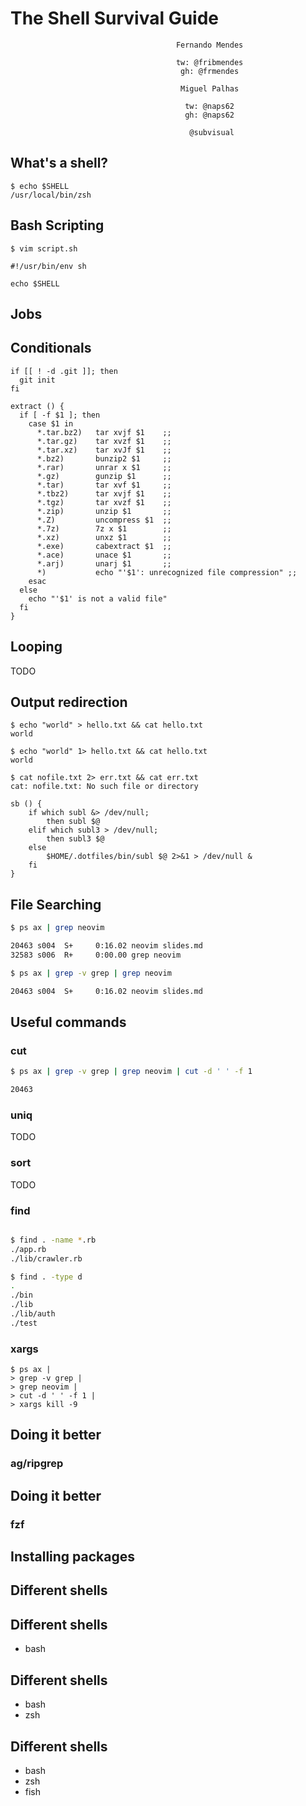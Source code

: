 # The Shell Survival Guide

                                         Fernando Mendes

                                         tw: @fribmendes
                                          gh: @frmendes

                                          Miguel Palhas

                                           tw: @naps62
                                           gh: @naps62

                                            @subvisual


## What's a shell?

```shell
$ echo $SHELL
/usr/local/bin/zsh
```


## Bash Scripting


```
$ vim script.sh

#!/usr/bin/env sh

echo $SHELL
```




## Jobs



## Conditionals

```
if [[ ! -d .git ]]; then
  git init
fi
```


```
extract () {
  if [ -f $1 ]; then
    case $1 in
      *.tar.bz2)   tar xvjf $1    ;;
      *.tar.gz)    tar xvzf $1    ;;
      *.tar.xz)    tar xvJf $1    ;;
      *.bz2)       bunzip2 $1     ;;
      *.rar)       unrar x $1     ;;
      *.gz)        gunzip $1      ;;
      *.tar)       tar xvf $1     ;;
      *.tbz2)      tar xvjf $1    ;;
      *.tgz)       tar xvzf $1    ;;
      *.zip)       unzip $1       ;;
      *.Z)         uncompress $1  ;;
      *.7z)        7z x $1        ;;
      *.xz)        unxz $1        ;;
      *.exe)       cabextract $1  ;;
      *.ace)       unace $1       ;;
      *.arj)       unarj $1       ;;
      *)           echo "'$1': unrecognized file compression" ;;
    esac
  else
    echo "'$1' is not a valid file"
  fi
}
```


## Looping

TODO

## Output redirection

```
$ echo "world" > hello.txt && cat hello.txt
world
```


```
$ echo "world" 1> hello.txt && cat hello.txt
world
```


```
$ cat nofile.txt 2> err.txt && cat err.txt
cat: nofile.txt: No such file or directory
```


```
sb () {
    if which subl &> /dev/null;
        then subl $@
    elif which subl3 > /dev/null;
        then subl3 $@
    else
        $HOME/.dotfiles/bin/subl $@ 2>&1 > /dev/null &
    fi
}
```

## File Searching

```bash
$ ps ax | grep neovim

20463 s004  S+     0:16.02 neovim slides.md
32583 s006  R+     0:00.00 grep neovim
```


```bash
$ ps ax | grep -v grep | grep neovim

20463 s004  S+     0:16.02 neovim slides.md
```


## Useful commands


### cut

```bash
$ ps ax | grep -v grep | grep neovim | cut -d ' ' -f 1

20463
```


### uniq

TODO


### sort

TODO


### find

```sh

$ find . -name *.rb
./app.rb
./lib/crawler.rb

$ find . -type d
.
./bin
./lib
./lib/auth
./test
```


### xargs

```
$ ps ax |
> grep -v grep |
> grep neovim |
> cut -d ' ' -f 1 |
> xargs kill -9
```


## Doing it better

### ag/ripgrep


## Doing it better

### fzf


## Installing packages


## Different shells


## Different shells

- bash


## Different shells

- bash
- zsh


## Different shells

- bash
- zsh
- fish



